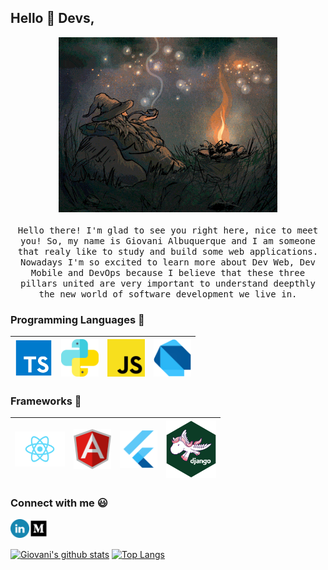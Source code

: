 
## Hello :wave: Devs, 

<p align="center">
  <img src="./img/gandalf.gif" width=350>
  <br><br>
  <samp>
    Hello there! I'm glad to see you right here, nice to meet you! So, my name is Giovani Albuquerque and I am someone that realy like to study and build some web applications. Nowadays I'm so excited to learn more about Dev Web, Dev Mobile and DevOps because I believe that these three pillars united are very important to understand deepthly the new world of software development we live in.
  </samp>
</p>

### Programming Languages  :rocket:
|<img src="./img/typescript.png" width=60> | <img src="./img/python.svg" width=60> |<img src="./img/js.png" width=60> |<img src="./img/dart.svg" width=60> |
|:---:|:---:|:---:|:---:|


### Frameworks :wrench:
<img src="./img/react.png" width=80> | <img src="./img/angular.svg" width=60> |<img src="./img/flutter.png" width=60> |<img src="./img/Django.png" width=80> |
|:---:|:---:|:---:|:---:|


### Connect with me :smiley:
<a href="https://www.linkedin.com/in/giovani-albuquerque">
  <img align="left" width="30px" src="./img/linkedin.webp" />
</a>
<a href="https://gavs2.medium.com/">
  <img align="left" width="30px" src="./img/medium.webp" />
</a>
<br>
<br>

[![Giovani's github stats](https://github-readme-stats.vercel.app/api?username=Giovaniavs&show_icons=true&theme=tokyonight&count_private=true&include_all_commits=true)](https://github.com/Giovaniavs/github-readme-stats)
[![Top Langs](https://github-readme-stats.vercel.app/api/top-langs/?username=Giovaniavs&layout=compact&theme=tokyonight)](https://github.com/Giovaniavs/github-readme-stats)
<br>
